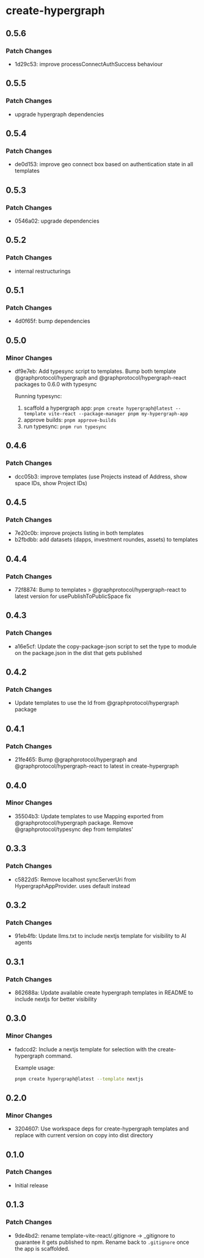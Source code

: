 # create-hypergraph

## 0.5.6
### Patch Changes

- 1d29c53: improve processConnectAuthSuccess behaviour

## 0.5.5
### Patch Changes

- upgrade hypergraph dependencies

## 0.5.4
### Patch Changes

- de0d153: improve geo connect box based on authentication state in all templates

## 0.5.3
### Patch Changes

- 0546a02: upgrade dependencies

## 0.5.2
### Patch Changes

- internal restructurings

## 0.5.1
### Patch Changes

- 4d0f65f: bump dependencies

## 0.5.0
### Minor Changes

- df9e7eb: Add typesync script to templates. Bump both template @graphprotocol/hypergraph and @graphprotocol/hypergraph-react packages to 0.6.0 with typesync
  
  Running typesync:
  
  1. scaffold a hypergraph app: `pnpm create hypergraph@latest --template vite-react --package-manager pnpm my-hypergraph-app`
  2. approve builds: `pnpm approve-builds`
  3. run typesync: `pnpm run typesync`

## 0.4.6
### Patch Changes

- dcc05b3: improve templates (use Projects instead of Address, show space IDs, show Project IDs)

## 0.4.5
### Patch Changes

- 7e20c0b: improve projects listing in both templates
- b2fbdbb: add datasets (dapps, investment roundes, assets) to templates

## 0.4.4
### Patch Changes

- 72f8874: Bump to templates > @graphprotocol/hypergraph-react to latest version for usePublishToPublicSpace fix

## 0.4.3
### Patch Changes

- a16e5cf: Update the copy-package-json script to set the type to module on the package.json in the dist that gets published

## 0.4.2
### Patch Changes

- Update templates to use the Id from @graphprotocol/hypergraph package

## 0.4.1
### Patch Changes

- 21fe465: Bump @graphprotocol/hypergraph and @graphprotocol/hypergraph-react to latest in create-hypergraph

## 0.4.0
### Minor Changes

- 35504b3: Update templates to use Mapping exported from @graphprotocol/hypergraph package. Remove @graphprotocol/typesync dep from templates'

## 0.3.3
### Patch Changes

- c5822d5: Remove localhost syncServerUri from HypergraphAppProvider. uses default instead

## 0.3.2
### Patch Changes

- 91eb4fb: Update llms.txt to include nextjs template for visibility to AI agents

## 0.3.1
### Patch Changes

- 862688a: Update available create hypergraph templates in README to include nextjs for better visibility

## 0.3.0
### Minor Changes

- fadccd2: Include a nextjs template for selection with the create-hypergraph command.
  
  Example usage:
  
  ```bash
  pnpm create hypergraph@latest --template nextjs
  ```

## 0.2.0
### Minor Changes

- 3204607: Use workspace deps for create-hypergraph templates and replace with current version on copy into dist directory

## 0.1.0
### Patch Changes

- Initial release

## 0.1.3
### Patch Changes

- 9de4bd2: rename template-vite-react/.gitignore -> _gitignore to guarantee it gets published to npm. Rename back to `.gitignore` once the app is scaffolded.